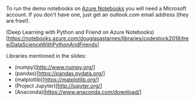 To run the demo notebooks on [Azure Notebooks](http://notebooks.azure.com) you will need a Microsoft account.  If you don't have one, just get an outlook.com email address (they are free!).

(Deep Learning with Python and Friend on Azure Notebooks)[https://notebooks.azure.com/douglasastarnes/libraries/codestock2018/tree/DataScienceWithPythonAndFriends]

Libraries mentioned in the slides:
  * (numpy)[http://www.numpy.org/]
  * (pandas)[https://pandas.pydata.org/]
  * (matplotlib)[https://matplotlib.org/]
  * (Project Jupyter)[http://jupyter.org/]
  * (Anaconda)[https://www.anaconda.com/download/]